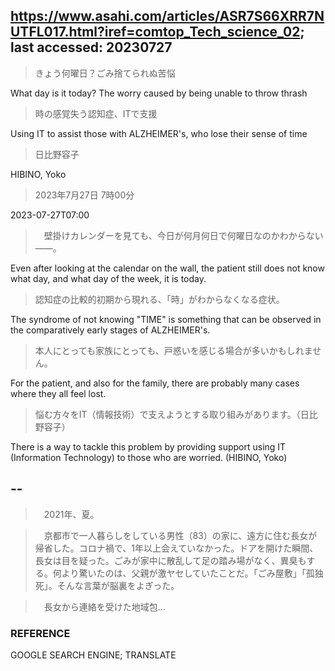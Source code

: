 ## https://www.asahi.com/articles/ASR7S66XRR7NUTFL017.html?iref=comtop_Tech_science_02; last accessed: 20230727

> きょう何曜日？ごみ捨てられぬ苦悩　

What day is it today? The worry caused by being unable to throw thrash

> 時の感覚失う認知症、ITで支援

Using IT to assist those with ALZHEIMER's, who lose their sense of time

> 日比野容子

HIBINO, Yoko

> 2023年7月27日 7時00分

2023-07-27T07:00

>　壁掛けカレンダーを見ても、今日が何月何日で何曜日なのかわからない――。

Even after looking at the calendar on the wall, the patient still does not know what day, and what day of the week, it is today.

> 認知症の比較的初期から現れる、「時」がわからなくなる症状。

The syndrome of not knowing "TIME" is something that can be observed in the comparatively early stages of ALZHEIMER's. 

> 本人にとっても家族にとっても、戸惑いを感じる場合が多いかもしれません。

For the patient, and also for the family, there are probably many cases where they all feel lost.

> 悩む方々をIT（情報技術）で支えようとする取り組みがあります。（日比野容子）

There is a way to tackle this problem by providing support using IT (Information Technology) to those who are worried. (HIBINO, Yoko)

## --

>　2021年、夏。

>　京都市で一人暮らしをしている男性（83）の家に、遠方に住む長女が帰省した。コロナ禍で、1年以上会えていなかった。ドアを開けた瞬間、長女は目を疑った。ごみが家中に散乱して足の踏み場がなく、異臭もする。何より驚いたのは、父親が激ヤセしていたことだ。「ごみ屋敷」「孤独死」。そんな言葉が脳裏をよぎった。

>　長女から連絡を受けた地域包…

### REFERENCE

GOOGLE SEARCH ENGINE; TRANSLATE
